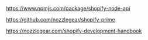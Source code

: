 https://www.npmjs.com/package/shopify-node-api

https://github.com/nozzlegear/shopify-prime

https://nozzlegear.com/shopify-development-handbook
